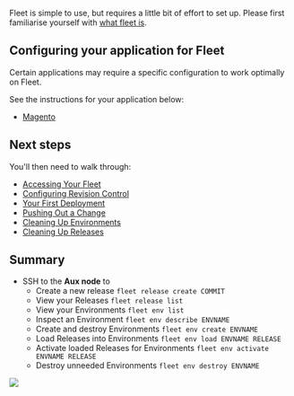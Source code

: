 Fleet is simple to use, but requires a little bit of effort to set up.  Please first familiarise yourself with [what fleet is](../what-is-fleet/what-is-fleet.md).

## Configuring your application for Fleet

Certain applications may require a specific configuration to work optimally on Fleet.

See the instructions for your application below:

 * [Magento](../configuring-magento-for-fleet/introduction.md)

## Next steps

You'll then need to walk through:

 * [Accessing Your Fleet](accessing-your-fleet.md)
 * [Configuring Revision Control](configuring-revision-control.md)
 * [Your First Deployment](first-deployment.md)
 * [Pushing Out a Change](pushing-a-change.md)
 * [Cleaning Up Environments](cleaning-up-environments.md)
 * [Cleaning Up Releases](cleaning-up-releases.md)

## Summary

 * SSH to the **Aux node** to
   * Create a new release `fleet release create COMMIT`
   * View your Releases `fleet release list`
   * View your Environments `fleet env list`
   * Inspect an Environment `fleet env describe ENVNAME`
   * Create and destroy Environments `fleet env create ENVNAME`
   * Load Releases into Environments `fleet env load ENVNAME RELEASE`
   * Activate loaded Releases for Environments `fleet env activate ENVNAME RELEASE`
   * Destroy unneeded Environments `fleet env destroy ENVNAME`

![](/getting-started/fleet-summary.png)
